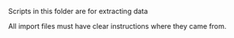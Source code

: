 Scripts in this folder are for extracting data

All import files must have clear instructions where they came from.
